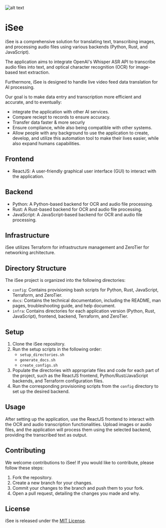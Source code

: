 ![alt text](https://cdn.discordapp.com/attachments/1055231169479843870/1086172028492591104/cywf_Artificial_Intelligence_that_can_take_in_any_form_of_input_f696434c-fa00-493c-af09-da165d97492e.png)


# iSee

iSee is a comprehensive solution for translating text, transcribing images, and processing audio files using various backends (Python, Rust, and JavaScript). 

The application aims to integrate OpenAI's Whisper ASR API to transcribe audio files into text, and optical character recognition (OCR) for image-based text extraction. 

Furthermore, iSee is designed to handle live video feed data translation for AI processing.

Our goal is to make data entry and transcription more efficient and accurate, and to eventually:
- integrate the application with other AI services.
- Compare reciept to records to ensure accuracy.
- Transfer data faster & more securly
- Ensure compliance, while also being compatible with other systems.
- Allow people with any background to use the application to create, develop, and utilize this automation tool to make their lives easier, while also expand humans capabilities.

## Frontend

- ReactJS: A user-friendly graphical user interface (GUI) to interact with the application.

## Backend

- Python: A Python-based backend for OCR and audio file processing.
- Rust: A Rust-based backend for OCR and audio file processing.
- JavaScript: A JavaScript-based backend for OCR and audio file processing.

## Infrastructure

iSee utilizes Terraform for infrastructure management and ZeroTier for networking architecture.

## Directory Structure

The iSee project is organized into the following directories:

- `config`: Contains provisioning bash scripts for Python, Rust, JavaScript, Terraform, and ZeroTier.
- `docs`: Contains the technical documentation, including the README, man pages, troubleshooting guide, and help document.
- `infra`: Contains directories for each application version (Python, Rust, JavaScript), frontend, backend, Terraform, and ZeroTier.

## Setup

1. Clone the iSee repository.
2. Run the setup scripts in the following order:
   - `setup_directories.sh`
   - `generate_docs.sh`
   - `create_configs.sh`
3. Populate the directories with appropriate files and code for each part of the project, such as the ReactJS frontend, Python/Rust/JavaScript backends, and Terraform configuration files.
4. Run the corresponding provisioning scripts from the `config` directory to set up the desired backend.

## Usage

After setting up the application, use the ReactJS frontend to interact with the OCR and audio transcription functionalities. Upload images or audio files, and the application will process them using the selected backend, providing the transcribed text as output.

## Contributing

We welcome contributions to iSee! If you would like to contribute, please follow these steps:

1. Fork the repository.
2. Create a new branch for your changes.
3. Commit your changes to the branch and push them to your fork.
4. Open a pull request, detailing the changes you made and why.

## License

iSee is released under the [MIT License](LICENSE).
